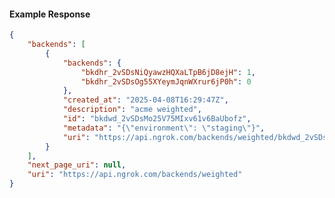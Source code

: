 <!-- Code generated for API Clients. DO NOT EDIT. -->

#### Example Response

```json
{
	"backends": [
		{
			"backends": {
				"bkdhr_2vSDsNiQyawzHQXaLTpB6jD8ejH": 1,
				"bkdhr_2vSDsOg55XYeymJqnWXrur6jP0h": 0
			},
			"created_at": "2025-04-08T16:29:47Z",
			"description": "acme weighted",
			"id": "bkdwd_2vSDsMo25V75MIxv61v6BaUbofz",
			"metadata": "{\"environment\": \"staging\"}",
			"uri": "https://api.ngrok.com/backends/weighted/bkdwd_2vSDsMo25V75MIxv61v6BaUbofz"
		}
	],
	"next_page_uri": null,
	"uri": "https://api.ngrok.com/backends/weighted"
}
```
